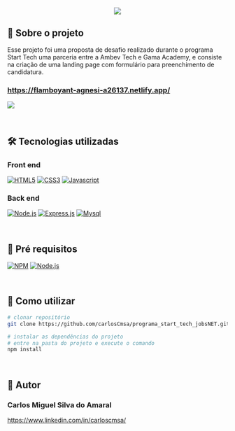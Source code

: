 <h1 align="center"><img src="https://github.com/carlosCmsa/assets/blob/master/jobsNET/banner_jobsNET.png"</h1>


## 📃 Sobre o projeto

Esse projeto foi uma proposta de desafio realizado durante o programa Start Tech uma parceria entre a Ambev Tech e Gama Academy, e consiste na criação de uma landing page com formulário para preenchimento de candidatura.

  
### https://flamboyant-agnesi-a26137.netlify.app/
  
  
[![](https://github.com/carlosCmsa/assets/blob/master/jobsNET/gif_completa.gif)](#)

</br> 
  
## 🛠️ Tecnologias utilizadas


### Front end

[![HTML5](https://img.shields.io/badge/HTML5-E34F26?style=for-the-badge&logo=html5&logoColor=white)](#)
[![CSS3](https://img.shields.io/badge/CSS3-1572B6?style=for-the-badge&logo=css3&logoColor=white)](#)
[![Javascript](https://img.shields.io/badge/JavaScript-FFA500?style=for-the-badge&logo=javascript&logoColor=white)](#)

### Back end

[![Node.js](https://img.shields.io/badge/Node.js-43853D?style=for-the-badge&logo=node.js&logoColor=white)](#)
[![Express.js](https://img.shields.io/badge/Express.js-404D59?style=for-the-badge)](#)
[![Mysql](https://img.shields.io/badge/MySQL-993399?style=for-the-badge&logo=mysql&logoColor=white)](#)

</br>

## 📝 Pré requisitos 

[![NPM](https://img.shields.io/badge/NPM-FF0000?style=for-the-badge)](#)
[![Node.js](https://img.shields.io/badge/Node.js-00FFFF?style=for-the-badge&logo=node.js&logoColor=white)](#)

</br>

## 🔬 Como utilizar

```bash 
# clonar repositório 
git clone https://github.com/carlosCmsa/programa_start_tech_jobsNET.git
```

```bash 
# instalar as dependências do projeto
# entre na pasta do projeto e execute o comando
npm install
```

</br>

## 🧠 Autor
### Carlos Miguel Silva do Amaral
https://www.linkedin.com/in/carloscmsa/
